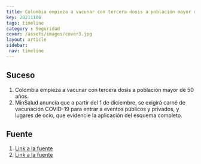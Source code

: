 ```yaml
---
title: Colombia empieza a vacunar con tercera dosis a población mayor de 50 años.
key: 20211106
tags: timeline
category : Seguridad
cover: /assets/images/cover3.jpg
layout: article
sidebar:
 nav: timeline
---
```


## Suceso
1. Colombia empieza a vacunar con tercera dosis a población mayor de 50 años.
2. MinSalud anuncia que a partir del 1 de diciembre, se exigirá carné de vacunación COVID-19 para entrar a eventos públicos y privados, y lugares de ocio, que evidencie la aplicación del esquema completo.
## Fuente
1. [Link a la fuente](https://www.eltiempo.com/salud/tercera-dosis-mayores-de-50-anos-recibiran-dosis-de-refuerzo-633137)
2. [Link a la fuente](https://twitter.com/MinSaludCol/status/1461757872040198152)
